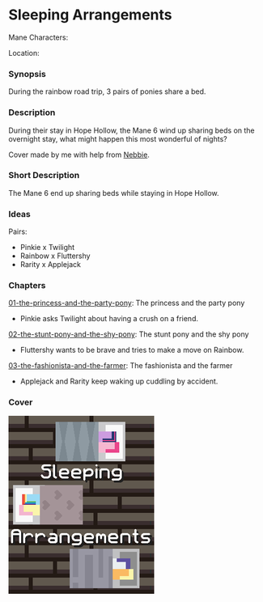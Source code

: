 # Sleeping Arrangements

Mane Characters: 

Location: 

### Synopsis
During the rainbow road trip, 3 pairs of ponies share a bed.

### Description
During their stay in Hope Hollow, the Mane 6 wind up sharing beds on the overnight stay, what might happen this most wonderful of nights?

Cover made by me with help from [Nebbie](https://www.fimfiction.net/user/35109/Nebbie).

### Short Description
The Mane 6 end up sharing beds while staying in Hope Hollow.

### Ideas
Pairs:
- Pinkie x Twilight
- Rainbow x Fluttershy
- Rarity x Applejack

### Chapters
[01-the-princess-and-the-party-pony](01-the-princess-and-the-party-pony.md): The princess and the party pony
 - Pinkie asks Twilight about having a crush on a friend.

[02-the-stunt-pony-and-the-shy-pony](02-the-stunt-pony-and-the-shy-pony.md): The stunt pony and the shy pony
 - Fluttershy wants to be brave and tries to make a move on Rainbow.

[03-the-fashionista-and-the-farmer](03-the-fashionista-and-the-farmer.md): The fashionista and the farmer
 - Applejack and Rarity keep waking up cuddling by accident.

### Cover
![Cover](./cover/cover.png)